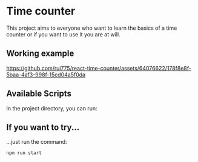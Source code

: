 # Time counter

This project aims to everyone who want to learn the basics of a time counter or if you want to use it you are at will.

## Working example

https://github.com/rui775/react-time-counter/assets/64076622/178f8e8f-5baa-4af3-998f-15cd04a5f0da


## Available Scripts

In the project directory, you can run:

## If you want to try...

...just run the command:
```
npm run start
```


